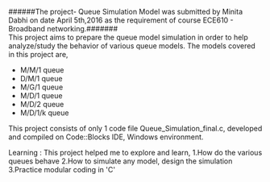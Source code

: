 ######The project- Queue Simulation Model was submitted by Minita Dabhi on date April 5th,2016 as the requirement of course 
ECE610 - Broadband networking.#######                                                                                       
This project aims to prepare the queue model simulation in order to help analyze/study the behavior of various queue models.
The models covered in this project are,
- M/M/1 queue
- D/M/1 queue 
- M/G/1 queue
- M/D/1 queue
- M/D/2 queue
- M/D/1/k queue

This project consists of only 1 code file Queue_Simulation_final.c, developed and compiled on Code::Blocks IDE, Windows environment.

Learning :
This project helped me to explore and learn,
1.How do the various queues behave 
2.How to simulate any model, design the simulation
3.Practice modular coding in 'C'
